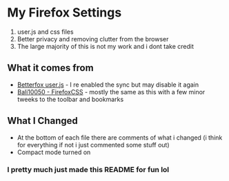 # My Firefox Settings
1. user.js and css files
1. Better privacy and removing clutter from the browser
1. The large majority of this is not my work and i dont take credit
## What it comes from

- [Betterfox user.js](https://github.com/yokoffing/Betterfox) - I re enabled the sync but may disable it again 
- [Bali10050 - FirefoxCSS](https://github.com/Bali10050/FirefoxCSS) - mostly the same as this with a few minor tweeks to the toolbar and bookmarks

## What I Changed
- At the bottom of each file there are comments of what i changed (i think for everything if not i just commented some stuff out)
- Compact mode turned on
### I pretty much just made this README for fun lol
